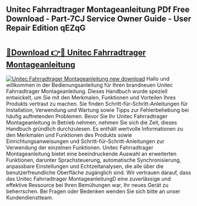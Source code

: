## Unitec Fahrradtrager Montageanleitung PDf Free Download - Part-7CJ Service Owner Guide - User Repair Edition qEZqG

# <h2><a href="http://df78fpx.blite.top/?on=Unitec+Fahrradtrager+Montageanleitung">🔗Download 👉🔴 Unitec Fahrradtrager Montageanleitung</a></h2>

[![Unitec Fahrradtrager Montageanleitung new download](https://i.imgur.com/lujVjoI.png)](http://df78fpx.blite.top/?on=Unitec+Fahrradtrager+Montageanleitung)
Hallo und willkommen in der Bedienungsanleitung für Ihren brandneuen Unitec Fahrradtrager Montageanleitung. Dieses Handbuch wurde speziell entwickelt, um Sie mit den Merkmalen, Funktionen und Vorteilen Ihres Produkts vertraut zu machen. Sie finden Schritt-für-Schritt-Anleitungen für Installation, Verwendung und Wartung sowie Tipps zur Fehlerbehebung bei häufig auftretenden Problemen. Bevor Sie Ihr Unitec Fahrradtrager Montageanleitung in Betrieb nehmen, nehmen Sie sich die Zeit, dieses Handbuch gründlich durchzulesen. Es enthält wertvolle Informationen zu den Merkmalen und Funktionen des Produkts sowie Einrichtungsanweisungen und Schritt-für-Schritt-Anleitungen zur Verwendung der einzelnen Funktionen. Unitec Fahrradtrager Montageanleitung bietet eine beeindruckende Auswahl an erweiterten Funktionen, darunter Sprachsteuerung, automatische Synchronisierung, anpassbare Einstellungen und Echtzeitanalysen, die alle über die benutzerfreundliche Oberfläche zugänglich sind. Wir vertrauen darauf, dass das Unitec Fahrradtrager MontageanleitungD eine zuverlässige und effektive Ressource bei Ihren Bemühungen war, Ihr neues Gerät zu beherrschen. Bei Fragen oder Bedenken wenden Sie sich bitte an unser Kundendienstteam.
